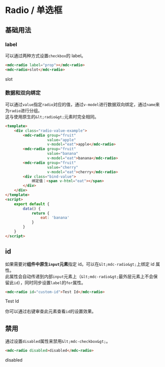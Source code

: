 # <i class="icon-radio"></i> <br/> Radio / 单选框

## 基础用法

### label

可以通过两种方式设置`checkbox`的 label。

```HTML
<mdc-radio label="prop"></mdc-radio>
<mdc-radio>slot</mdc-radio>
```

<mdc-radio label="prop"></mdc-radio>
<mdc-radio>slot</mdc-radio>

### 数据和双向绑定

可以通过`value`指定`radio`对应的值，通过`v-model`进行数据双向绑定，通过`name`来为`radio`进行分组。  
这与使用原生的`&lt;radio&gt;`元素时完全相同。

```HTML
<template>
    <div class="radio-value-example">
        <mdc-radio group="fruit"
                   value="apple"
                   v-model="eat">apple</mdc-radio>
        <mdc-radio group="fruit"
                   value="banana"
                   v-model="eat">banana</mdc-radio>
        <mdc-radio group="fruit"
                   value="cherry"
                   v-model="eat">cherry</mdc-radio>
        <div class="bind-value">
            绑定值：<span v-html="eat"></span>
        </div>
    </div>
</template>
<script>
    export default {
        data() {
            return {
                eat: 'banana'
            }
        }
    }
</script>
```

<radio-value-example></radio-value-example>

## id

如果需要对<strong>组件中原生`input`元素</strong>指定 id。可以在`&lt;mdc-radio&gt;`上绑定 id 属性。  
此属性会自动传递到内部`input`元素上（`&lt;mdc-radio&gt;`最外层元素上不会保留此`id`），同时同步设置`label`的`for`属性。

```HTML
<mdc-radio id="custom-id">Test Id</mdc-radio>
```

<mdc-radio id="custom-id">Test Id</mdc-radio>

你可以通过右键审查此元素查看`id`的设置效果。

## 禁用

通过设置`disabled`属性来禁用`&lt;mdc-checkbox&gt;`。

```HTML
<mdc-radio disabled>disabled</mdc-radio>
```

<mdc-radio disabled>disabled</mdc-radio>
